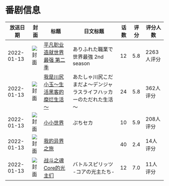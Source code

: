 # 番剧信息

|放送日期|封面|标题|日文标题|话数|评分|评分人数|
|---|---|---|---|---|---|---|
|2022-01-13|![封面](https://lain.bgm.tv/pic/cover/c/34/3b/292316_6v3kl.jpg)|[平凡职业造就世界最强 第二季](https://bangumi.tv/subject/292316)|ありふれた職業で世界最強 2nd season|12|5.8|2263人评分|
|2022-01-13|![封面](https://lain.bgm.tv/pic/cover/c/e8/0e/348666_uttKv.jpg)|[我是川尻小玉～生活黑客的糜烂生活～](https://bangumi.tv/subject/348666)|あたしゃ川尻こだまだよ～デンジャラスライフハッカーのただれた生活～|24|5.8|362人评分|
|2022-01-13|![封面](https://lain.bgm.tv/pic/cover/c/58/fc/350854_yHz90.jpg)|[小小世界](https://bangumi.tv/subject/350854)|ぷちセカ|10|5.9|208人评分|
|2022-01-13|![封面](https://lain.bgm.tv/pic/cover/c/e0/5f/358584_plBUo.jpg)|[我的异界之旅](https://bangumi.tv/subject/358584)||40|2.4|14人评分|
|2022-01-13|![封面](https://lain.bgm.tv/pic/cover/c/97/d6/363715_zrZz2.jpg)|[战斗之魂 Core的光主们](https://bangumi.tv/subject/363715)|バトルスピリッツ -コアの光主たち-|12|7.0|11人评分|
